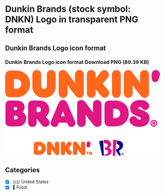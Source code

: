 # Dunkin Brands (stock symbol: DNKN) Logo in transparent PNG format

## Dunkin Brands Logo icon format

### Dunkin Brands Logo icon format Download PNG (89.39 KB)

![Dunkin Brands Logo icon format Download PNG (89.39 KB)](/img/orig/DNKN-097a1476.png)



## Categories
- [x] 🇺🇸 United States
- [x] 🍴 Food
